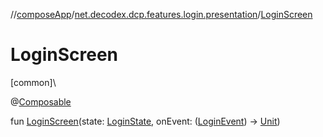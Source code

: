 //[composeApp](../../index.md)/[net.decodex.dcp.features.login.presentation](index.md)/[LoginScreen](-login-screen.md)

# LoginScreen

[common]\

@[Composable](https://developer.android.com/reference/kotlin/androidx/compose/runtime/Composable.html)

fun [LoginScreen](-login-screen.md)(state: [LoginState](-login-state/index.md), onEvent: ([LoginEvent](-login-event/index.md)) -&gt; [Unit](https://kotlinlang.org/api/latest/jvm/stdlib/kotlin/-unit/index.html))
